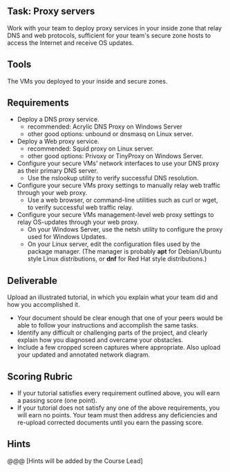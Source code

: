 ## Task: Proxy servers
Work with your team to deploy proxy services in your inside zone that relay DNS and web protocols,
sufficient for your team's secure zone hosts to access the Internet and receive OS updates.

## Tools
The VMs you deployed to your inside and secure zones.

## Requirements
- Deploy a DNS proxy service.
  - recommended: Acrylic DNS Proxy on Windows Server
  - other good options: unbound or dnsmasq on Linux server.
- Deploy a Web proxy service.
  - recommended: Squid proxy on Linux server.
  - other good options: Privoxy or TinyProxy on Windows Server.
- Configure your secure VMs' network interfaces to use your DNS proxy as their primary DNS server.
  - Use the nslookup utility to verify successful DNS resolution.
- Configure your secure VMs proxy settings to manually relay web traffic through your web proxy.
  - Use a web browser, or command-line utilities such as curl or wget, to verify successful web traffic relay.
- Configure your secure VMs management-level web proxy settings to relay OS-updates through your web proxy.
  - On your Windows Server, use the netsh utility to configure the proxy used for Windows Updates.
  - On your Linux server, edit the configuration files used by the package manager.
(The manager is probably **apt** for Debian/Ubuntu style Linux distributions,
or **dnf** for Red Hat style distributions.)

## Deliverable
Upload an illustrated tutorial, in which you explain what your team did and how you accomplished it.
- Your document should be clear enough that one of your peers would be able to follow your instructions and accomplish the same tasks.
- Identify any difficult or challenging parts of the project, and clearly explain how you diagnosed and overcame your obstacles.
- Include a few cropped screen captures where appropriate. Also upload your updated and annotated network diagram.

## Scoring Rubric
- If your tutorial satisfies every requirement outlined above, you will earn a passing score (one point).
- If your tutorial does not satisfy any one of the above requirements, you will earn no points.
Your team must then address any deficiencies and re-upload corrected documents until you earn the passing score.

## Hints
@@@ [Hints will be added by the Course Lead]
